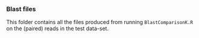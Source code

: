 ### Blast files
This folder contains all the files produced from running `BlastComparisonK.R` on the (paired) reads in the test data-set.
